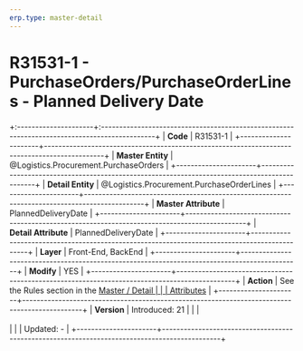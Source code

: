 ```yaml
---
erp.type: master-detail
---
```


# R31531-1 - PurchaseOrders/PurchaseOrderLines - Planned Delivery Date
+:---------------------+:---------------------------------------------------------------------------------------------+
| **Code**             | R31531-1                                                                                     |
+----------------------+----------------------------------------------------------------------------------------------+
| **Master Entity**    | @Logistics.Procurement.PurchaseOrders                                                        |
+----------------------+----------------------------------------------------------------------------------------------+
| **Detail Entity**    | @Logistics.Procurement.PurchaseOrderLines                                                    |
+----------------------+----------------------------------------------------------------------------------------------+
| **Master Attribute** | PlannedDeliveryDate                                                                          |
+----------------------+----------------------------------------------------------------------------------------------+
| **Detail Attribute** | PlannedDeliveryDate                                                                          |
+----------------------+----------------------------------------------------------------------------------------------+
| **Layer**            | Front-End, BackEnd                                                                           |
+----------------------+----------------------------------------------------------------------------------------------+
| **Modify**           | YES                                                                                          |
+----------------------+----------------------------------------------------------------------------------------------+
| **Action**           | See the Rules section in the [Master / Detail                                                |
|                      | Attributes](xref:master-detail)                                                              |
+----------------------+----------------------------------------------------------------------------------------------+
| **Version**          | Introduced: 21                                                                               |
|                      | <br/><br/>                                                                                   |
|                      | Updated: -                                                                                   |
+----------------------+----------------------------------------------------------------------------------------------+
